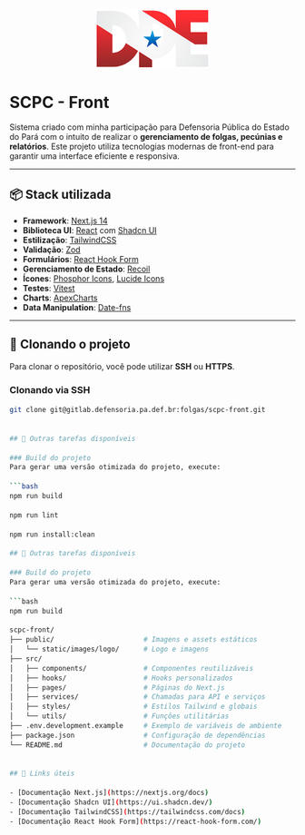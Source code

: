 <div align="center">
  <img src="public/static/images/logo/LogoDPECompress.png" alt="Logo DPE" width="200"/>
</div>

# SCPC - Front

Sistema criado com minha participação para Defensoria Pública do Estado do Pará com o intuito de realizar o **gerenciamento de folgas, pecúnias e relatórios**. Este projeto utiliza tecnologias modernas de front-end para garantir uma interface eficiente e responsiva.

---

## 📦 Stack utilizada

- **Framework**: [Next.js 14](https://nextjs.org/)
- **Biblioteca UI**: [React](https://react.dev/) com [Shadcn UI](https://ui.shadcn.com/)
- **Estilização**: [TailwindCSS](https://tailwindcss.com/)
- **Validação**: [Zod](https://zod.dev/)
- **Formulários**: [React Hook Form](https://react-hook-form.com/)
- **Gerenciamento de Estado**: [Recoil](https://recoiljs.org/)
- **Ícones**: [Phosphor Icons](https://phosphoricons.com/), [Lucide Icons](https://lucide.dev/)
- **Testes**: [Vitest](https://vitest.dev/)
- **Charts**: [ApexCharts](https://apexcharts.com/)
- **Data Manipulation**: [Date-fns](https://date-fns.org/)

---

## 🚀 Clonando o projeto

Para clonar o repositório, você pode utilizar **SSH** ou **HTTPS**.

### Clonando via SSH

```bash
git clone git@gitlab.defensoria.pa.def.br:folgas/scpc-front.git


## 🧹 Outras tarefas disponíveis

### Build do projeto
Para gerar uma versão otimizada do projeto, execute:

```bash
npm run build

npm run lint

npm run install:clean

## 🧹 Outras tarefas disponíveis

### Build do projeto
Para gerar uma versão otimizada do projeto, execute:

```bash
npm run build

scpc-front/
├── public/                      # Imagens e assets estáticos
│   └── static/images/logo/      # Logo e imagens
├── src/
│   ├── components/              # Componentes reutilizáveis
│   ├── hooks/                   # Hooks personalizados
│   ├── pages/                   # Páginas do Next.js
│   ├── services/                # Chamadas para API e serviços
│   ├── styles/                  # Estilos Tailwind e globais
│   └── utils/                   # Funções utilitárias
├── .env.development.example     # Exemplo de variáveis de ambiente
├── package.json                 # Configuração de dependências
└── README.md                    # Documentação do projeto


## 🔗 Links úteis

- [Documentação Next.js](https://nextjs.org/docs)
- [Documentação Shadcn UI](https://ui.shadcn.dev/)
- [Documentação TailwindCSS](https://tailwindcss.com/docs)
- [Documentação React Hook Form](https://react-hook-form.com/)


